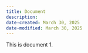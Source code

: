 ```yaml
---
title: Document
description: 
date-created: March 30, 2025
date-modified: March 30, 2025
---
```


This is document 1.  